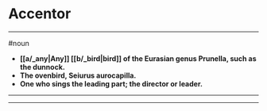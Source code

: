 # Accentor
---
#noun
- **[[a/_any|Any]] [[b/_bird|bird]] of the Eurasian genus Prunella, such as the dunnock.**
- **The ovenbird, Seiurus aurocapilla.**
- **One who sings the leading part; the director or leader.**
---
---
